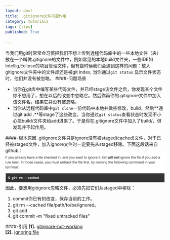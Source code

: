 ```yaml
---
layout: post
title: .gitignore文件不起作用
category: tutorials
tags: [tips]
published: True

---
```


当我们用git时常常会习惯把我们不想上传到远程代码库中的一些本地文件（夹）放在一个叫做\.gitignore的文件中，例如常见的本地build文件夹，一些IDE如Intellig,Eclipse的项目管理文件，但有些时候我们会遇到这样的问题：放入gitignore文件夹中的文件却还是被git index, 当你通过`git status` 显示文件状态时，他们并没有被忽略。
####-问题场景
*  当你在git库中编写某些代码文件，并已经stage该文件之后，你发现某个文件你不想用了，想在以后的改变中忽略它。然后你再你的.gitignore文件中加入该文件名，结果它并没有被忽略。
*  当你从远程代码库中`git clone`一份代码中本地并做些修改，build，然后**通过git add \.**等stage了这些改变，当你通过`git status`查看状态时发现不小心把build/文件夹给add进来了。于是你在\.gitignore文件中加入了build/，但发现并不起作用。

####-根本原因
\.gitignore文件只是ignore没有被staged\(cached\)文件，对于已经被staged文件，加入ignore文件时一定要先从staged移除。下面这段话来自github：
![.gitignore文件不工作](/assets/img/blog/gitignore_not_working.png)
因此，要想用gitignore忽略文件，必须先把它们从staged中移除：

1. commit你已有的改变，保存当前的工作。
2. git rm --cached file/path/to/be/ignored。
3. git add \.
4. git commit -m "fixed untracked files"

####-引用
**[1].** [gitignore-not-working](http://stackoverflow.com/questions/11451535/gitignore-not-working)  
**[2].** [ignoring file](https://help.github.com/articles/ignoring-files/)  
